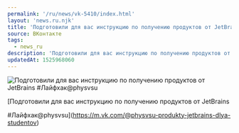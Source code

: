 ```yaml
---
permalink: '/ru/news/vk-5410/index.html'
layout: 'news.ru.njk'
title: 'Подготовили для вас инструкцию по получению продуктов от JetBrains  #Лайфхак@physvsu'
source: ВКонтакте
tags:
  - news_ru
description: 'Подготовили для вас инструкцию по получению продуктов от JetBrains  #Лайфхак@physvsu'
updatedAt: 1525968060
---
```

![Подготовили для вас инструкцию по получению продуктов от JetBrains  #Лайфхак@physvsu](https://sun9-50.userapi.com/impf/c846520/v846520883/471d2/opXjKq_-jTs.jpg?size=1280x853&quality=96&sign=19bc9a4aba5b30ec3144fe05a6793be7&c_uniq_tag=eaDY1BZ8YezqXdVn3q1Q51B6imtWdUCPtpqDLPSNnUg&type=album)

[Подготовили для вас инструкцию по получению продуктов от JetBrains

#Лайфхак@physvsu](https://m.vk.com/@physvsu-produkty-jetbrains-dlya-studentov)
